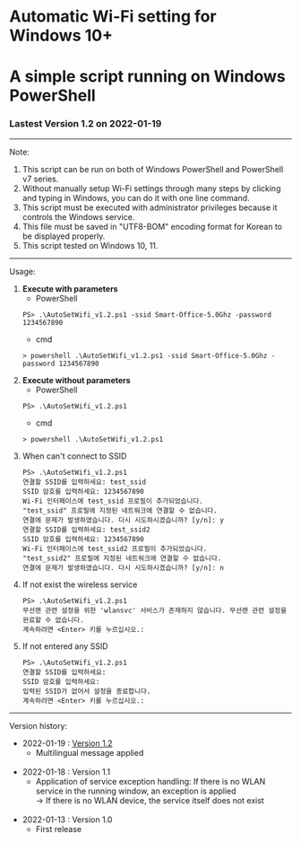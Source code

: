 # Automatic Wi-Fi setting for Windows 10+
# A simple script running on Windows PowerShell

### Lastest Version 1.2 on 2022-01-19

---

Note:
1. This script can be run on both of Windows PowerShell and PowerShell v7 series.
2. Without manually setup Wi-Fi settings through many steps by clicking and typing in Windows, you can do it with one line command.
3. This script must be executed with administrator privileges because it controls the Windows service.
4. This file must be saved in "UTF8-BOM" encoding format for Korean to be displayed properly.
5. This script tested on Windows 10, 11.

---

Usage:
1. **Execute with parameters**
   * PowerShell
   ```
   PS> .\AutoSetWifi_v1.2.ps1 -ssid Smart-Office-5.0Ghz -password 1234567890
   ```
   * cmd
   ```
   > powershell .\AutoSetWifi_v1.2.ps1 -ssid Smart-Office-5.0Ghz -password 1234567890
   ```
2. **Execute without parameters**
   * PowerShell
   ```
   PS> .\AutoSetWifi_v1.2.ps1
   ```
   * cmd
   ```
   > powershell .\AutoSetWifi_v1.2.ps1
   ```
3. When can't connect to SSID
   ```
   PS> .\AutoSetWifi_v1.2.ps1
   연결할 SSID를 입력하세요: test_ssid
   SSID 암호를 입력하세요: 1234567890
   Wi-Fi 인터페이스에 test_ssid 프로필이 추가되었습니다.
   "test_ssid" 프로필에 지정된 네트워크에 연결할 수 없습니다.
   연결에 문제가 발생하였습니다. 다시 시도하시겠습니까? [y/n]: y
   연결할 SSID를 입력하세요: test_ssid2
   SSID 암호를 입력하세요: 1234567890
   Wi-Fi 인터페이스에 test_ssid2 프로필이 추가되었습니다.
   "test_ssid2" 프로필에 지정된 네트워크에 연결할 수 없습니다.
   연결에 문제가 발생하였습니다. 다시 시도하시겠습니까? [y/n]: n
   ```
4. If not exist the wireless service
   ```
   PS> .\AutoSetWifi_v1.2.ps1
   무선랜 관련 설정을 위한 'wlansvc' 서비스가 존재하지 않습니다. 무선랜 관련 설정을 완료할 수 없습니다.
   계속하려면 <Enter> 키를 누르십시오.:
   ```
5. If not entered any SSID
   ```
   PS> .\AutoSetWifi_v1.2.ps1
   연결할 SSID를 입력하세요:
   SSID 암호를 입력하세요:
   입력된 SSID가 없어서 설정을 종료합니다.
   계속하려면 <Enter> 키를 누르십시오.:
   ```

---

Version history:
- 2022-01-19 : [Version 1.2](AutoSetWifi_v1.2.ps1)
   - Multilingual message applied
   <br><br>
- 2022-01-18 : Version 1.1
   - Application of service exception handling: If there is no WLAN service in the running window, an exception is applied\
     → If there is no WLAN device, the service itself does not exist
   <br><br>
- 2022-01-13 : Version 1.0
   - First release
